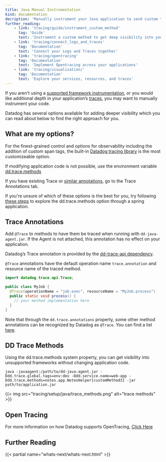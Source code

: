 ```yaml
---
title: Java Manual Instrumentation
kind: documentation
decription: 'Manually instrument your Java application to send custom traces to Datadog.'
further_reading:
    - link: 'tracing/guide/instrument_custom_method'
      tag: 'Guide'
      text: 'Instrument a custom method to get deep visibility into your business logic'
    - link: 'tracing/connect_logs_and_traces'
      tag: 'Documentation'
      text: 'Connect your Logs and Traces together'
    - link: 'tracing/opentracing'
      tag: 'Documentation'
      text: 'Implement Opentracing across your applications'
    - link: 'tracing/visualization/'
      tag: 'Documentation'
      text: 'Explore your services, resources, and traces'
---
```

If you aren't using a [supported framework instrumentation][1], or you would like additional depth in your application’s [traces][2], you may want to manually instrument your code.

Datadog has several options available for adding deeper visibility which you can read about below to find the right approach for you.

## What are my options?

For the finest-grained control and options for observability including the addition of custom span tags, the built-in [Datadog tracing library][3] is the most customizeable option.

If modifying application code is not possible, use the environment variable [dd.trace.methods][4]

If you have existing Trace or [similar annotations][5], go to the Trace Annotations tab.

If you're unsure of which of these options is the best for you, try following [these steps][6] to explore the dd.trace.methods option through a spring application.

## Trace Annotations

Add `@Trace` to methods to have them be traced when running with `dd-java-agent.jar`. If the Agent is not attached, this annotation has no effect on your application.

Datadog’s Trace annotation is provided by the [dd-trace-api dependency][5].

`@Trace` annotations have the default operation name `trace.annotation` and resource name of the traced method.


```java
import datadog.trace.api.Trace;

public class MyJob {
  @Trace(operationName = "job.exec", resourceName = "MyJob.process")
  public static void process() {
    // your method implementation here
  }
}
```

Note that through the `dd.trace.annotations` property, some other method annotations can be recognized by Datadog as `@Trace`.  You can find a list [here][3].


## DD Trace Methods

Using the dd.trace.methods system property, you can get visibility into unsupported frameworks without changing application code.

```shell
java -javaagent:/path/to/dd-java-agent.jar -Ddd.trace.global.tags=env:dev -Ddd.service.name=web-app -Ddd.trace.methods=notes.app.NotesHelper[customMethod3] -jar path/to/application.jar
```

{{< img src="tracing/setup/java/trace_methods.png" alt="trace methods"  >}}



## Open Tracing

For more information on how Datadog supports OpenTracing, [Click Here][7]




## Further Reading

{{< partial name="whats-next/whats-next.html" >}}

[1]: /tracing/setup/java/#compatibility
[2]: /tracing/visualization/#trace
[3]: https://mvnrepository.com/artifact/com.datadoghq/dd-trace-api
[4]: /tracing/setup/java/#dd-trace-methods
[5]: https://github.com/DataDog/dd-trace-java/blob/master/dd-java-agent/instrumentation/trace-annotation/src/main/java/datadog/trace/instrumentation/trace_annotation/TraceAnnotationsInstrumentation.java#L37
[6]: https://docs.google.com/document/d/1t0K4hLQ8KIpsNJwWrf9Bl-R0SL--DP3A9RGFV3fNLvE/edit
[7]: /tracing/opentracing/java
